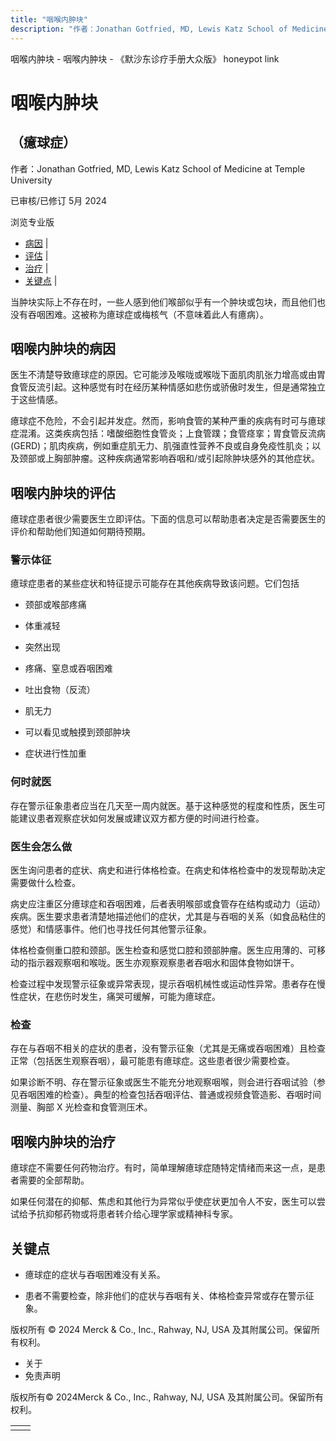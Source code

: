 ```yaml
---
title: "咽喉内肿块"
description: "作者：Jonathan Gotfried, MD, Lewis Katz School of Medicine at Temple University"
---
```


﻿咽喉内肿块 \- 咽喉内肿块 \- 《默沙东诊疗手册大众版》 honeypot link

# 咽喉内肿块

## （癔球症）

作者：Jonathan Gotfried, MD, Lewis Katz School of Medicine at Temple University

已审核/已修订 5月 2024

浏览专业版

- [病因](#病因_v5614050_zh) \|
- [评估](#评估_v5614054_zh) \|
- [治疗](#治疗_v5614092_zh) \|
- [关键点](#关键点_v5614095_zh) \|

当肿块实际上不存在时，一些人感到他们喉部似乎有一个肿块或包块，而且他们也没有吞咽困难。这被称为癔球症或梅核气（不意味着此人有癔病）。

## 咽喉内肿块的病因

医生不清楚导致癔球症的原因。它可能涉及喉咙或喉咙下面肌肉肌张力增高或由胃食管反流引起。这种感觉有时在经历某种情感如悲伤或骄傲时发生，但是通常独立于这些情感。

癔球症不危险，不会引起并发症。然而，影响食管的某种严重的疾病有时可与癔球症混淆。这类疾病包括：嗜酸细胞性食管炎；上食管蹼；食管痉挛；胃食管反流病 (GERD)；肌肉疾病，例如重症肌无力、肌强直性营养不良或自身免疫性肌炎；以及颈部或上胸部肿瘤。这种疾病通常影响吞咽和/或引起除肿块感外的其他症状。

## 咽喉内肿块的评估

癔球症患者很少需要医生立即评估。下面的信息可以帮助患者决定是否需要医生的评价和帮助他们知道如何期待预期。

### 警示体征

癔球症患者的某些症状和特征提示可能存在其他疾病导致该问题。它们包括

- 颈部或喉部疼痛

- 体重减轻

- 突然出现

- 疼痛、窒息或吞咽困难

- 吐出食物（反流）

- 肌无力

- 可以看见或触摸到颈部肿块

- 症状进行性加重


### 何时就医

存在警示征象患者应当在几天至一周内就医。基于这种感觉的程度和性质，医生可能建议患者观察症状如何发展或建议双方都方便的时间进行检查。

### 医生会怎么做

医生询问患者的症状、病史和进行体格检查。在病史和体格检查中的发现帮助决定需要做什么检查。

病史应注重区分癔球症和吞咽困难，后者表明喉部或食管存在结构或动力（运动）疾病。医生要求患者清楚地描述他们的症状，尤其是与吞咽的关系（如食品粘住的感觉）和情感事件。他们也寻找任何其他警示征象。

体格检查侧重口腔和颈部。医生检查和感觉口腔和颈部肿瘤。医生应用薄的、可移动的指示器观察咽和喉咙。医生亦观察观察患者吞咽水和固体食物如饼干。

检查过程中发现警示征象或异常表现，提示吞咽机械性或运动性异常。患者存在慢性症状，在悲伤时发生，痛哭可缓解，可能为癔球症。

### 检查

存在与吞咽不相关的症状的患者，没有警示征象（尤其是无痛或吞咽困难）且检查正常（包括医生观察吞咽），最可能患有癔球症。这些患者很少需要检查。

如果诊断不明、存在警示征象或医生不能充分地观察咽喉，则会进行吞咽试验（参见吞咽困难的检查）。典型的检查包括吞咽评估、普通或视频食管造影、吞咽时间测量、胸部 X 光检查和食管测压术。

## 咽喉内肿块的治疗

癔球症不需要任何药物治疗。有时，简单理解癔球症随特定情绪而来这一点，是患者需要的全部帮助。

如果任何潜在的抑郁、焦虑和其他行为异常似乎使症状更加令人不安，医生可以尝试给予抗抑郁药物或将患者转介给心理学家或精神科专家。

## 关键点

- 癔球症的症状与吞咽困难没有关系。

- 患者不需要检查，除非他们的症状与吞咽有关、体格检查异常或存在警示征象。




版权所有 © 2024
Merck & Co., Inc., Rahway, NJ, USA 及其附属公司。保留所有权利。

- 关于
- 免责声明

版权所有© 2024Merck & Co., Inc., Rahway, NJ, USA 及其附属公司。保留所有权利。

|     |     |
| --- | --- |
|  |  |